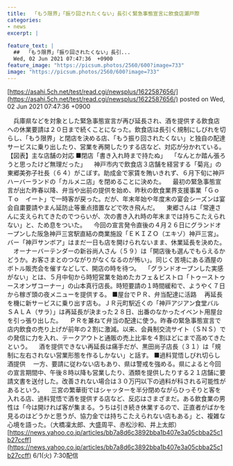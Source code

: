 ```yaml
---
title:  「もう限界」「振り回されたくない」長引く緊急事態宣言に飲食店瀬戸際  
categories:
- news
excerpt: |
  
feature_text: |
  ##  「もう限界」「振り回されたくない」長引...
  Wed, 02 Jun 2021 07:47:36  +0900
feature_image: "https://picsum.photos/2560/600?image=733"
image: "https://picsum.photos/2560/600?image=733"
---
```


[https://asahi.5ch.net/test/read.cgi/newsplus/1622587656/](https://asahi.5ch.net/test/read.cgi/newsplus/1622587656/)
posted on Wed, 02 Jun 2021 07:47:36  +0900

<!--more-->

　兵庫県などを対象とした緊急事態宣言が再び延長され、酒を提供する飲食店への休業要請は２０日まで続くことになった。飲食店は長引く規制にしびれを切らし、「もう限界」と閉店を決める店、「もう振り回されたくない」と独自の配達サービスに乗り出したり、営業を再開したりする店など、対応が分かれている。 【図表】主な店舗の対応 ■閉店「書き入れ時まで持たぬ」 　「なんとか踏ん張ろうと思ったけど無理だった」 　神戸市内で飲食店３店舗を経営する「菊兆」の東郷美弥子社長（６４）がこぼす。助成金で家賃を賄いきれず、６月下旬に神戸ハーバーランドの「カルメニ店」を閉めることに決めた。 　最初の緊急事態宣言が出た昨春以降、弁当や出前の提供を始め、昨秋の飲食業界支援事業「Ｇｏ　Ｔｏ　イート」で一時客が戻った。だが、年末年始や年度末の宴会シーズンは宴会自粛要請やまん延防止等重点措置などで吹き飛んだ。 　東郷さんは「常連さんに支えられてきたのでつらいが、次の書き入れ時の年末までは持ちこたえられない」と、ため息をついた。 　今回の宣言発令直後の４月２６日にグランドオープンした阪急神戸三宮駅直結の商業施設「ＥＫＩＺＯ（エキゾ）神戸三宮」。バー「神戸サンボア」はまだ一日も店を開けられないまま、休業延長を決めた。 　オーナーバーテンダーの新谷尚人さん（５９）は「開店後も選んでもらえるかどうか。お客さまとのつながりがなくなるのが怖い」。同じく苦境にある酒屋のボトル販売会を催すなどして、開店の時を待つ。 　「グランドオープンした実感がない」とは、５月中旬から時短営業を始めたカフェ＆ビストロ「トゥーストゥースオンザコーナー」の山本真行店長。時短要請の１時間緩和で、ようやく７日から稼ぎ頭の夜メニューを提供する。 ■屋台でＰＲ、弁当配達に活路 　再延長を機に新サービスに乗り出す店も。ＪＲ元町駅近くの「神戸アジアン食堂バル　ＳＡＬＡ（サラ）」は再延長が決まった２８日、出番のなかったイベント用屋台を引っ張り出した。 　ＰＲを兼ねて弁当の配達に使う。昨春の緊急事態宣言で店内飲食の売り上げが前年の２割に激減。以来、会員制交流サイト（ＳＮＳ）での発信に力を入れ、テークアウトと通販の売上比率を４割ほどにまで高めてきたという。 　酒を提供できない再延長は痛手だが、黒田尚子店長（３１）は「規制に左右されない営業形態を作るしかない」と話す。 ■過料覚悟しびれ切らし酒提供 　一方、要請に従わない店もあり、県は警戒を強める。県によると今回の宣言期間中、午後８時以降も営業したり、酒類を提供したりする２１店舗に要請文書を送付した。改善されない場合は３０万円以下の過料が科される可能性があるという。 　三宮の繁華街ではシャッターを半分閉めながらひっそりと客を入れる店、過料覚悟で酒を提供する店など、反応はさまざまだ。ある飲食業の男性は「今は開ければ客が集まる。うちは引き続き休業するので、正直者がばかを見るのはどうかと思うが、協力金では持ちこたえられない店もある」と、複雑な心境を語った。（大橋凜太郎、大盛周平、赤松沙和、井上太郎） [https://news.yahoo.co.jp/articles/bb7a8d6c3892bba1b407e3a05cbba25c1b27ccff](https://news.yahoo.co.jp/articles/bb7a8d6c3892bba1b407e3a05cbba25c1b27ccff) 6/1(火) 7:30配信
